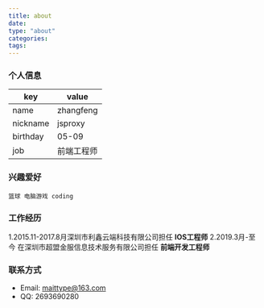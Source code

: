 ```yaml
---
title: about
date: 
type: "about"
categories:
tags:
---
```


### 个人信息

key | value
----|----
name| zhangfeng
nickname| jsproxy
birthday|05-09
job|前端工程师

### 兴趣爱好

    篮球 电脑游戏 coding

### 工作经历

1.2015.11-2017.8月深圳市利鑫云端科技有限公司担任 **IOS工程师**
2.2019.3月-至今 在深圳市超盟金服信息技术服务有限公司担任 **前端开发工程师**

### 联系方式

- Email: maittype@163.com
- QQ: 2693690280